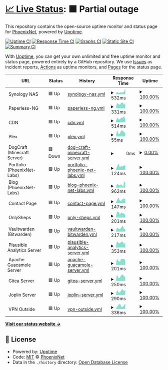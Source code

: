 # [📈 Live Status](https://Phoenix-Net.github.io/PhoenixNet-Status-Page): <!--live status--> **🟧 Partial outage**

This repository contains the open-source uptime monitor and status page for [PhoenixNet](https://phoenixnet.tech), powered by [Upptime](https://github.com/upptime/upptime).

[![Uptime CI](https://github.com/Phoenix-Net/PhoenixNet-Status-Page/workflows/Uptime%20CI/badge.svg)](https://github.com/Phoenix-Net/PhoenixNet-Status-Page/actions?query=workflow%3A%22Uptime+CI%22)
[![Response Time CI](https://github.com/Phoenix-Net/PhoenixNet-Status-Page/workflows/Response%20Time%20CI/badge.svg)](https://github.com/Phoenix-Net/PhoenixNet-Status-Page/actions?query=workflow%3A%22Response+Time+CI%22)
[![Graphs CI](https://github.com/Phoenix-Net/PhoenixNet-Status-Page/workflows/Graphs%20CI/badge.svg)](https://github.com/Phoenix-Net/PhoenixNet-Status-Page/actions?query=workflow%3A%22Graphs+CI%22)
[![Static Site CI](https://github.com/Phoenix-Net/PhoenixNet-Status-Page/workflows/Static%20Site%20CI/badge.svg)](https://github.com/Phoenix-Net/PhoenixNet-Status-Page/actions?query=workflow%3A%22Static+Site+CI%22)
[![Summary CI](https://github.com/Phoenix-Net/PhoenixNet-Status-Page/workflows/Summary%20CI/badge.svg)](https://github.com/Phoenix-Net/PhoenixNet-Status-Page/actions?query=workflow%3A%22Summary+CI%22)

With [Upptime](https://upptime.js.org), you can get your own unlimited and free uptime monitor and status page, powered entirely by a GitHub repository. We use [Issues](https://github.com/Phoenix-Net/PhoenixNet-Status-Page/issues) as incident reports, [Actions](https://github.com/Phoenix-Net/PhoenixNet-Status-Page/actions) as uptime monitors, and [Pages](https://Phoenix-Net.github.io/PhoenixNet-Status-Page) for the status page.

<!--start: status pages-->
<!-- This summary is generated by Upptime (https://github.com/upptime/upptime) -->
<!-- Do not edit this manually, your changes will be overwritten -->
<!-- prettier-ignore -->
| URL | Status | History | Response Time | Uptime |
| --- | ------ | ------- | ------------- | ------ |
| <img alt="" src="https://www.synology.com/img/icon/favicon.png" height="13"> Synology NAS | 🟩 Up | [synology-nas.yml](https://github.com/Phoenix-Net/PhoenixNet-Status-Page/commits/HEAD/history/synology-nas.yml) | <details><summary><img alt="Response time graph" src="./graphs/synology-nas/response-time-week.png" height="20"> 532ms</summary><br><a href="https://status.phoenixnet.tech/history/synology-nas"><img alt="Response time 450" src="https://img.shields.io/endpoint?url=https%3A%2F%2Fraw.githubusercontent.com%2FPhoenix-Net%2FPhoenixNet-Status-Page%2FHEAD%2Fapi%2Fsynology-nas%2Fresponse-time.json"></a><br><a href="https://status.phoenixnet.tech/history/synology-nas"><img alt="24-hour response time 1321" src="https://img.shields.io/endpoint?url=https%3A%2F%2Fraw.githubusercontent.com%2FPhoenix-Net%2FPhoenixNet-Status-Page%2FHEAD%2Fapi%2Fsynology-nas%2Fresponse-time-day.json"></a><br><a href="https://status.phoenixnet.tech/history/synology-nas"><img alt="7-day response time 532" src="https://img.shields.io/endpoint?url=https%3A%2F%2Fraw.githubusercontent.com%2FPhoenix-Net%2FPhoenixNet-Status-Page%2FHEAD%2Fapi%2Fsynology-nas%2Fresponse-time-week.json"></a><br><a href="https://status.phoenixnet.tech/history/synology-nas"><img alt="30-day response time 383" src="https://img.shields.io/endpoint?url=https%3A%2F%2Fraw.githubusercontent.com%2FPhoenix-Net%2FPhoenixNet-Status-Page%2FHEAD%2Fapi%2Fsynology-nas%2Fresponse-time-month.json"></a><br><a href="https://status.phoenixnet.tech/history/synology-nas"><img alt="1-year response time 450" src="https://img.shields.io/endpoint?url=https%3A%2F%2Fraw.githubusercontent.com%2FPhoenix-Net%2FPhoenixNet-Status-Page%2FHEAD%2Fapi%2Fsynology-nas%2Fresponse-time-year.json"></a></details> | <details><summary><a href="https://status.phoenixnet.tech/history/synology-nas">100.00%</a></summary><a href="https://status.phoenixnet.tech/history/synology-nas"><img alt="All-time uptime 99.67%" src="https://img.shields.io/endpoint?url=https%3A%2F%2Fraw.githubusercontent.com%2FPhoenix-Net%2FPhoenixNet-Status-Page%2FHEAD%2Fapi%2Fsynology-nas%2Fuptime.json"></a><br><a href="https://status.phoenixnet.tech/history/synology-nas"><img alt="24-hour uptime 100.00%" src="https://img.shields.io/endpoint?url=https%3A%2F%2Fraw.githubusercontent.com%2FPhoenix-Net%2FPhoenixNet-Status-Page%2FHEAD%2Fapi%2Fsynology-nas%2Fuptime-day.json"></a><br><a href="https://status.phoenixnet.tech/history/synology-nas"><img alt="7-day uptime 100.00%" src="https://img.shields.io/endpoint?url=https%3A%2F%2Fraw.githubusercontent.com%2FPhoenix-Net%2FPhoenixNet-Status-Page%2FHEAD%2Fapi%2Fsynology-nas%2Fuptime-week.json"></a><br><a href="https://status.phoenixnet.tech/history/synology-nas"><img alt="30-day uptime 99.12%" src="https://img.shields.io/endpoint?url=https%3A%2F%2Fraw.githubusercontent.com%2FPhoenix-Net%2FPhoenixNet-Status-Page%2FHEAD%2Fapi%2Fsynology-nas%2Fuptime-month.json"></a><br><a href="https://status.phoenixnet.tech/history/synology-nas"><img alt="1-year uptime 99.67%" src="https://img.shields.io/endpoint?url=https%3A%2F%2Fraw.githubusercontent.com%2FPhoenix-Net%2FPhoenixNet-Status-Page%2FHEAD%2Fapi%2Fsynology-nas%2Fuptime-year.json"></a></details>
| <img alt="" src="https://receipts.gsheps.com/favicon.ico" height="13"> Paperless-NG | 🟩 Up | [paperless-ng.yml](https://github.com/Phoenix-Net/PhoenixNet-Status-Page/commits/HEAD/history/paperless-ng.yml) | <details><summary><img alt="Response time graph" src="./graphs/paperless-ng/response-time-week.png" height="20"> 331ms</summary><br><a href="https://status.phoenixnet.tech/history/paperless-ng"><img alt="Response time 371" src="https://img.shields.io/endpoint?url=https%3A%2F%2Fraw.githubusercontent.com%2FPhoenix-Net%2FPhoenixNet-Status-Page%2FHEAD%2Fapi%2Fpaperless-ng%2Fresponse-time.json"></a><br><a href="https://status.phoenixnet.tech/history/paperless-ng"><img alt="24-hour response time 373" src="https://img.shields.io/endpoint?url=https%3A%2F%2Fraw.githubusercontent.com%2FPhoenix-Net%2FPhoenixNet-Status-Page%2FHEAD%2Fapi%2Fpaperless-ng%2Fresponse-time-day.json"></a><br><a href="https://status.phoenixnet.tech/history/paperless-ng"><img alt="7-day response time 331" src="https://img.shields.io/endpoint?url=https%3A%2F%2Fraw.githubusercontent.com%2FPhoenix-Net%2FPhoenixNet-Status-Page%2FHEAD%2Fapi%2Fpaperless-ng%2Fresponse-time-week.json"></a><br><a href="https://status.phoenixnet.tech/history/paperless-ng"><img alt="30-day response time 318" src="https://img.shields.io/endpoint?url=https%3A%2F%2Fraw.githubusercontent.com%2FPhoenix-Net%2FPhoenixNet-Status-Page%2FHEAD%2Fapi%2Fpaperless-ng%2Fresponse-time-month.json"></a><br><a href="https://status.phoenixnet.tech/history/paperless-ng"><img alt="1-year response time 371" src="https://img.shields.io/endpoint?url=https%3A%2F%2Fraw.githubusercontent.com%2FPhoenix-Net%2FPhoenixNet-Status-Page%2FHEAD%2Fapi%2Fpaperless-ng%2Fresponse-time-year.json"></a></details> | <details><summary><a href="https://status.phoenixnet.tech/history/paperless-ng">100.00%</a></summary><a href="https://status.phoenixnet.tech/history/paperless-ng"><img alt="All-time uptime 99.68%" src="https://img.shields.io/endpoint?url=https%3A%2F%2Fraw.githubusercontent.com%2FPhoenix-Net%2FPhoenixNet-Status-Page%2FHEAD%2Fapi%2Fpaperless-ng%2Fuptime.json"></a><br><a href="https://status.phoenixnet.tech/history/paperless-ng"><img alt="24-hour uptime 100.00%" src="https://img.shields.io/endpoint?url=https%3A%2F%2Fraw.githubusercontent.com%2FPhoenix-Net%2FPhoenixNet-Status-Page%2FHEAD%2Fapi%2Fpaperless-ng%2Fuptime-day.json"></a><br><a href="https://status.phoenixnet.tech/history/paperless-ng"><img alt="7-day uptime 100.00%" src="https://img.shields.io/endpoint?url=https%3A%2F%2Fraw.githubusercontent.com%2FPhoenix-Net%2FPhoenixNet-Status-Page%2FHEAD%2Fapi%2Fpaperless-ng%2Fuptime-week.json"></a><br><a href="https://status.phoenixnet.tech/history/paperless-ng"><img alt="30-day uptime 99.13%" src="https://img.shields.io/endpoint?url=https%3A%2F%2Fraw.githubusercontent.com%2FPhoenix-Net%2FPhoenixNet-Status-Page%2FHEAD%2Fapi%2Fpaperless-ng%2Fuptime-month.json"></a><br><a href="https://status.phoenixnet.tech/history/paperless-ng"><img alt="1-year uptime 99.68%" src="https://img.shields.io/endpoint?url=https%3A%2F%2Fraw.githubusercontent.com%2FPhoenix-Net%2FPhoenixNet-Status-Page%2FHEAD%2Fapi%2Fpaperless-ng%2Fuptime-year.json"></a></details>
| <img alt="" src="https://cdn.gsheps.com/static/images/favicon-16x16.png" height="13"> CDN | 🟩 Up | [cdn.yml](https://github.com/Phoenix-Net/PhoenixNet-Status-Page/commits/HEAD/history/cdn.yml) | <details><summary><img alt="Response time graph" src="./graphs/cdn/response-time-week.png" height="20"> 514ms</summary><br><a href="https://status.phoenixnet.tech/history/cdn"><img alt="Response time 488" src="https://img.shields.io/endpoint?url=https%3A%2F%2Fraw.githubusercontent.com%2FPhoenix-Net%2FPhoenixNet-Status-Page%2FHEAD%2Fapi%2Fcdn%2Fresponse-time.json"></a><br><a href="https://status.phoenixnet.tech/history/cdn"><img alt="24-hour response time 380" src="https://img.shields.io/endpoint?url=https%3A%2F%2Fraw.githubusercontent.com%2FPhoenix-Net%2FPhoenixNet-Status-Page%2FHEAD%2Fapi%2Fcdn%2Fresponse-time-day.json"></a><br><a href="https://status.phoenixnet.tech/history/cdn"><img alt="7-day response time 514" src="https://img.shields.io/endpoint?url=https%3A%2F%2Fraw.githubusercontent.com%2FPhoenix-Net%2FPhoenixNet-Status-Page%2FHEAD%2Fapi%2Fcdn%2Fresponse-time-week.json"></a><br><a href="https://status.phoenixnet.tech/history/cdn"><img alt="30-day response time 499" src="https://img.shields.io/endpoint?url=https%3A%2F%2Fraw.githubusercontent.com%2FPhoenix-Net%2FPhoenixNet-Status-Page%2FHEAD%2Fapi%2Fcdn%2Fresponse-time-month.json"></a><br><a href="https://status.phoenixnet.tech/history/cdn"><img alt="1-year response time 488" src="https://img.shields.io/endpoint?url=https%3A%2F%2Fraw.githubusercontent.com%2FPhoenix-Net%2FPhoenixNet-Status-Page%2FHEAD%2Fapi%2Fcdn%2Fresponse-time-year.json"></a></details> | <details><summary><a href="https://status.phoenixnet.tech/history/cdn">100.00%</a></summary><a href="https://status.phoenixnet.tech/history/cdn"><img alt="All-time uptime 99.68%" src="https://img.shields.io/endpoint?url=https%3A%2F%2Fraw.githubusercontent.com%2FPhoenix-Net%2FPhoenixNet-Status-Page%2FHEAD%2Fapi%2Fcdn%2Fuptime.json"></a><br><a href="https://status.phoenixnet.tech/history/cdn"><img alt="24-hour uptime 100.00%" src="https://img.shields.io/endpoint?url=https%3A%2F%2Fraw.githubusercontent.com%2FPhoenix-Net%2FPhoenixNet-Status-Page%2FHEAD%2Fapi%2Fcdn%2Fuptime-day.json"></a><br><a href="https://status.phoenixnet.tech/history/cdn"><img alt="7-day uptime 100.00%" src="https://img.shields.io/endpoint?url=https%3A%2F%2Fraw.githubusercontent.com%2FPhoenix-Net%2FPhoenixNet-Status-Page%2FHEAD%2Fapi%2Fcdn%2Fuptime-week.json"></a><br><a href="https://status.phoenixnet.tech/history/cdn"><img alt="30-day uptime 99.13%" src="https://img.shields.io/endpoint?url=https%3A%2F%2Fraw.githubusercontent.com%2FPhoenix-Net%2FPhoenixNet-Status-Page%2FHEAD%2Fapi%2Fcdn%2Fuptime-month.json"></a><br><a href="https://status.phoenixnet.tech/history/cdn"><img alt="1-year uptime 99.68%" src="https://img.shields.io/endpoint?url=https%3A%2F%2Fraw.githubusercontent.com%2FPhoenix-Net%2FPhoenixNet-Status-Page%2FHEAD%2Fapi%2Fcdn%2Fuptime-year.json"></a></details>
| <img alt="" src="https://www.plex.tv/wp-content/themes/plex/assets/img/favicons/favicon-16x16.png" height="13"> Plex | 🟩 Up | [plex.yml](https://github.com/Phoenix-Net/PhoenixNet-Status-Page/commits/HEAD/history/plex.yml) | <details><summary><img alt="Response time graph" src="./graphs/plex/response-time-week.png" height="20"> 55ms</summary><br><a href="https://status.phoenixnet.tech/history/plex"><img alt="Response time 61" src="https://img.shields.io/endpoint?url=https%3A%2F%2Fraw.githubusercontent.com%2FPhoenix-Net%2FPhoenixNet-Status-Page%2FHEAD%2Fapi%2Fplex%2Fresponse-time.json"></a><br><a href="https://status.phoenixnet.tech/history/plex"><img alt="24-hour response time 41" src="https://img.shields.io/endpoint?url=https%3A%2F%2Fraw.githubusercontent.com%2FPhoenix-Net%2FPhoenixNet-Status-Page%2FHEAD%2Fapi%2Fplex%2Fresponse-time-day.json"></a><br><a href="https://status.phoenixnet.tech/history/plex"><img alt="7-day response time 55" src="https://img.shields.io/endpoint?url=https%3A%2F%2Fraw.githubusercontent.com%2FPhoenix-Net%2FPhoenixNet-Status-Page%2FHEAD%2Fapi%2Fplex%2Fresponse-time-week.json"></a><br><a href="https://status.phoenixnet.tech/history/plex"><img alt="30-day response time 55" src="https://img.shields.io/endpoint?url=https%3A%2F%2Fraw.githubusercontent.com%2FPhoenix-Net%2FPhoenixNet-Status-Page%2FHEAD%2Fapi%2Fplex%2Fresponse-time-month.json"></a><br><a href="https://status.phoenixnet.tech/history/plex"><img alt="1-year response time 61" src="https://img.shields.io/endpoint?url=https%3A%2F%2Fraw.githubusercontent.com%2FPhoenix-Net%2FPhoenixNet-Status-Page%2FHEAD%2Fapi%2Fplex%2Fresponse-time-year.json"></a></details> | <details><summary><a href="https://status.phoenixnet.tech/history/plex">100.00%</a></summary><a href="https://status.phoenixnet.tech/history/plex"><img alt="All-time uptime 99.88%" src="https://img.shields.io/endpoint?url=https%3A%2F%2Fraw.githubusercontent.com%2FPhoenix-Net%2FPhoenixNet-Status-Page%2FHEAD%2Fapi%2Fplex%2Fuptime.json"></a><br><a href="https://status.phoenixnet.tech/history/plex"><img alt="24-hour uptime 100.00%" src="https://img.shields.io/endpoint?url=https%3A%2F%2Fraw.githubusercontent.com%2FPhoenix-Net%2FPhoenixNet-Status-Page%2FHEAD%2Fapi%2Fplex%2Fuptime-day.json"></a><br><a href="https://status.phoenixnet.tech/history/plex"><img alt="7-day uptime 100.00%" src="https://img.shields.io/endpoint?url=https%3A%2F%2Fraw.githubusercontent.com%2FPhoenix-Net%2FPhoenixNet-Status-Page%2FHEAD%2Fapi%2Fplex%2Fuptime-week.json"></a><br><a href="https://status.phoenixnet.tech/history/plex"><img alt="30-day uptime 99.13%" src="https://img.shields.io/endpoint?url=https%3A%2F%2Fraw.githubusercontent.com%2FPhoenix-Net%2FPhoenixNet-Status-Page%2FHEAD%2Fapi%2Fplex%2Fuptime-month.json"></a><br><a href="https://status.phoenixnet.tech/history/plex"><img alt="1-year uptime 99.88%" src="https://img.shields.io/endpoint?url=https%3A%2F%2Fraw.githubusercontent.com%2FPhoenix-Net%2FPhoenixNet-Status-Page%2FHEAD%2Fapi%2Fplex%2Fuptime-year.json"></a></details>
| <img alt="" src="https://www.minecraft.net/etc.clientlibs/minecraft/clientlibs/main/resources/favicon-16x16.png" height="13"> DogCraft (Minecraft Server) | 🟥 Down | [dog-craft-minecraft-server.yml](https://github.com/Phoenix-Net/PhoenixNet-Status-Page/commits/HEAD/history/dog-craft-minecraft-server.yml) | <details><summary><img alt="Response time graph" src="./graphs/dog-craft-minecraft-server/response-time-week.png" height="20"> 0ms</summary><br><a href="https://status.phoenixnet.tech/history/dog-craft-minecraft-server"><img alt="Response time 83" src="https://img.shields.io/endpoint?url=https%3A%2F%2Fraw.githubusercontent.com%2FPhoenix-Net%2FPhoenixNet-Status-Page%2FHEAD%2Fapi%2Fdog-craft-minecraft-server%2Fresponse-time.json"></a><br><a href="https://status.phoenixnet.tech/history/dog-craft-minecraft-server"><img alt="24-hour response time 0" src="https://img.shields.io/endpoint?url=https%3A%2F%2Fraw.githubusercontent.com%2FPhoenix-Net%2FPhoenixNet-Status-Page%2FHEAD%2Fapi%2Fdog-craft-minecraft-server%2Fresponse-time-day.json"></a><br><a href="https://status.phoenixnet.tech/history/dog-craft-minecraft-server"><img alt="7-day response time 0" src="https://img.shields.io/endpoint?url=https%3A%2F%2Fraw.githubusercontent.com%2FPhoenix-Net%2FPhoenixNet-Status-Page%2FHEAD%2Fapi%2Fdog-craft-minecraft-server%2Fresponse-time-week.json"></a><br><a href="https://status.phoenixnet.tech/history/dog-craft-minecraft-server"><img alt="30-day response time 0" src="https://img.shields.io/endpoint?url=https%3A%2F%2Fraw.githubusercontent.com%2FPhoenix-Net%2FPhoenixNet-Status-Page%2FHEAD%2Fapi%2Fdog-craft-minecraft-server%2Fresponse-time-month.json"></a><br><a href="https://status.phoenixnet.tech/history/dog-craft-minecraft-server"><img alt="1-year response time 83" src="https://img.shields.io/endpoint?url=https%3A%2F%2Fraw.githubusercontent.com%2FPhoenix-Net%2FPhoenixNet-Status-Page%2FHEAD%2Fapi%2Fdog-craft-minecraft-server%2Fresponse-time-year.json"></a></details> | <details><summary><a href="https://status.phoenixnet.tech/history/dog-craft-minecraft-server">0.00%</a></summary><a href="https://status.phoenixnet.tech/history/dog-craft-minecraft-server"><img alt="All-time uptime 91.05%" src="https://img.shields.io/endpoint?url=https%3A%2F%2Fraw.githubusercontent.com%2FPhoenix-Net%2FPhoenixNet-Status-Page%2FHEAD%2Fapi%2Fdog-craft-minecraft-server%2Fuptime.json"></a><br><a href="https://status.phoenixnet.tech/history/dog-craft-minecraft-server"><img alt="24-hour uptime 0.00%" src="https://img.shields.io/endpoint?url=https%3A%2F%2Fraw.githubusercontent.com%2FPhoenix-Net%2FPhoenixNet-Status-Page%2FHEAD%2Fapi%2Fdog-craft-minecraft-server%2Fuptime-day.json"></a><br><a href="https://status.phoenixnet.tech/history/dog-craft-minecraft-server"><img alt="7-day uptime 0.00%" src="https://img.shields.io/endpoint?url=https%3A%2F%2Fraw.githubusercontent.com%2FPhoenix-Net%2FPhoenixNet-Status-Page%2FHEAD%2Fapi%2Fdog-craft-minecraft-server%2Fuptime-week.json"></a><br><a href="https://status.phoenixnet.tech/history/dog-craft-minecraft-server"><img alt="30-day uptime 37.47%" src="https://img.shields.io/endpoint?url=https%3A%2F%2Fraw.githubusercontent.com%2FPhoenix-Net%2FPhoenixNet-Status-Page%2FHEAD%2Fapi%2Fdog-craft-minecraft-server%2Fuptime-month.json"></a><br><a href="https://status.phoenixnet.tech/history/dog-craft-minecraft-server"><img alt="1-year uptime 91.05%" src="https://img.shields.io/endpoint?url=https%3A%2F%2Fraw.githubusercontent.com%2FPhoenix-Net%2FPhoenixNet-Status-Page%2FHEAD%2Fapi%2Fdog-craft-minecraft-server%2Fuptime-year.json"></a></details>
| <img alt="" src="https://phoenixnet.tech/assets/img/phoenixnet.ico" height="13"> Portfolio (PhoenixNet-Labs) | 🟩 Up | [portfolio-phoenix-net-labs.yml](https://github.com/Phoenix-Net/PhoenixNet-Status-Page/commits/HEAD/history/portfolio-phoenix-net-labs.yml) | <details><summary><img alt="Response time graph" src="./graphs/portfolio-phoenix-net-labs/response-time-week.png" height="20"> 124ms</summary><br><a href="https://status.phoenixnet.tech/history/portfolio-phoenix-net-labs"><img alt="Response time 125" src="https://img.shields.io/endpoint?url=https%3A%2F%2Fraw.githubusercontent.com%2FPhoenix-Net%2FPhoenixNet-Status-Page%2FHEAD%2Fapi%2Fportfolio-phoenix-net-labs%2Fresponse-time.json"></a><br><a href="https://status.phoenixnet.tech/history/portfolio-phoenix-net-labs"><img alt="24-hour response time 148" src="https://img.shields.io/endpoint?url=https%3A%2F%2Fraw.githubusercontent.com%2FPhoenix-Net%2FPhoenixNet-Status-Page%2FHEAD%2Fapi%2Fportfolio-phoenix-net-labs%2Fresponse-time-day.json"></a><br><a href="https://status.phoenixnet.tech/history/portfolio-phoenix-net-labs"><img alt="7-day response time 124" src="https://img.shields.io/endpoint?url=https%3A%2F%2Fraw.githubusercontent.com%2FPhoenix-Net%2FPhoenixNet-Status-Page%2FHEAD%2Fapi%2Fportfolio-phoenix-net-labs%2Fresponse-time-week.json"></a><br><a href="https://status.phoenixnet.tech/history/portfolio-phoenix-net-labs"><img alt="30-day response time 129" src="https://img.shields.io/endpoint?url=https%3A%2F%2Fraw.githubusercontent.com%2FPhoenix-Net%2FPhoenixNet-Status-Page%2FHEAD%2Fapi%2Fportfolio-phoenix-net-labs%2Fresponse-time-month.json"></a><br><a href="https://status.phoenixnet.tech/history/portfolio-phoenix-net-labs"><img alt="1-year response time 125" src="https://img.shields.io/endpoint?url=https%3A%2F%2Fraw.githubusercontent.com%2FPhoenix-Net%2FPhoenixNet-Status-Page%2FHEAD%2Fapi%2Fportfolio-phoenix-net-labs%2Fresponse-time-year.json"></a></details> | <details><summary><a href="https://status.phoenixnet.tech/history/portfolio-phoenix-net-labs">100.00%</a></summary><a href="https://status.phoenixnet.tech/history/portfolio-phoenix-net-labs"><img alt="All-time uptime 100.00%" src="https://img.shields.io/endpoint?url=https%3A%2F%2Fraw.githubusercontent.com%2FPhoenix-Net%2FPhoenixNet-Status-Page%2FHEAD%2Fapi%2Fportfolio-phoenix-net-labs%2Fuptime.json"></a><br><a href="https://status.phoenixnet.tech/history/portfolio-phoenix-net-labs"><img alt="24-hour uptime 100.00%" src="https://img.shields.io/endpoint?url=https%3A%2F%2Fraw.githubusercontent.com%2FPhoenix-Net%2FPhoenixNet-Status-Page%2FHEAD%2Fapi%2Fportfolio-phoenix-net-labs%2Fuptime-day.json"></a><br><a href="https://status.phoenixnet.tech/history/portfolio-phoenix-net-labs"><img alt="7-day uptime 100.00%" src="https://img.shields.io/endpoint?url=https%3A%2F%2Fraw.githubusercontent.com%2FPhoenix-Net%2FPhoenixNet-Status-Page%2FHEAD%2Fapi%2Fportfolio-phoenix-net-labs%2Fuptime-week.json"></a><br><a href="https://status.phoenixnet.tech/history/portfolio-phoenix-net-labs"><img alt="30-day uptime 100.00%" src="https://img.shields.io/endpoint?url=https%3A%2F%2Fraw.githubusercontent.com%2FPhoenix-Net%2FPhoenixNet-Status-Page%2FHEAD%2Fapi%2Fportfolio-phoenix-net-labs%2Fuptime-month.json"></a><br><a href="https://status.phoenixnet.tech/history/portfolio-phoenix-net-labs"><img alt="1-year uptime 100.00%" src="https://img.shields.io/endpoint?url=https%3A%2F%2Fraw.githubusercontent.com%2FPhoenix-Net%2FPhoenixNet-Status-Page%2FHEAD%2Fapi%2Fportfolio-phoenix-net-labs%2Fuptime-year.json"></a></details>
| <img alt="" src="https://phoenixnet.tech/assets/img/phoenixnet.ico" height="13"> Blog (PhoenixNet-Labs) | 🟩 Up | [blog-phoenix-net-labs.yml](https://github.com/Phoenix-Net/PhoenixNet-Status-Page/commits/HEAD/history/blog-phoenix-net-labs.yml) | <details><summary><img alt="Response time graph" src="./graphs/blog-phoenix-net-labs/response-time-week.png" height="20"> 962ms</summary><br><a href="https://status.phoenixnet.tech/history/blog-phoenix-net-labs"><img alt="Response time 1017" src="https://img.shields.io/endpoint?url=https%3A%2F%2Fraw.githubusercontent.com%2FPhoenix-Net%2FPhoenixNet-Status-Page%2FHEAD%2Fapi%2Fblog-phoenix-net-labs%2Fresponse-time.json"></a><br><a href="https://status.phoenixnet.tech/history/blog-phoenix-net-labs"><img alt="24-hour response time 1162" src="https://img.shields.io/endpoint?url=https%3A%2F%2Fraw.githubusercontent.com%2FPhoenix-Net%2FPhoenixNet-Status-Page%2FHEAD%2Fapi%2Fblog-phoenix-net-labs%2Fresponse-time-day.json"></a><br><a href="https://status.phoenixnet.tech/history/blog-phoenix-net-labs"><img alt="7-day response time 962" src="https://img.shields.io/endpoint?url=https%3A%2F%2Fraw.githubusercontent.com%2FPhoenix-Net%2FPhoenixNet-Status-Page%2FHEAD%2Fapi%2Fblog-phoenix-net-labs%2Fresponse-time-week.json"></a><br><a href="https://status.phoenixnet.tech/history/blog-phoenix-net-labs"><img alt="30-day response time 1312" src="https://img.shields.io/endpoint?url=https%3A%2F%2Fraw.githubusercontent.com%2FPhoenix-Net%2FPhoenixNet-Status-Page%2FHEAD%2Fapi%2Fblog-phoenix-net-labs%2Fresponse-time-month.json"></a><br><a href="https://status.phoenixnet.tech/history/blog-phoenix-net-labs"><img alt="1-year response time 1017" src="https://img.shields.io/endpoint?url=https%3A%2F%2Fraw.githubusercontent.com%2FPhoenix-Net%2FPhoenixNet-Status-Page%2FHEAD%2Fapi%2Fblog-phoenix-net-labs%2Fresponse-time-year.json"></a></details> | <details><summary><a href="https://status.phoenixnet.tech/history/blog-phoenix-net-labs">100.00%</a></summary><a href="https://status.phoenixnet.tech/history/blog-phoenix-net-labs"><img alt="All-time uptime 99.80%" src="https://img.shields.io/endpoint?url=https%3A%2F%2Fraw.githubusercontent.com%2FPhoenix-Net%2FPhoenixNet-Status-Page%2FHEAD%2Fapi%2Fblog-phoenix-net-labs%2Fuptime.json"></a><br><a href="https://status.phoenixnet.tech/history/blog-phoenix-net-labs"><img alt="24-hour uptime 100.00%" src="https://img.shields.io/endpoint?url=https%3A%2F%2Fraw.githubusercontent.com%2FPhoenix-Net%2FPhoenixNet-Status-Page%2FHEAD%2Fapi%2Fblog-phoenix-net-labs%2Fuptime-day.json"></a><br><a href="https://status.phoenixnet.tech/history/blog-phoenix-net-labs"><img alt="7-day uptime 100.00%" src="https://img.shields.io/endpoint?url=https%3A%2F%2Fraw.githubusercontent.com%2FPhoenix-Net%2FPhoenixNet-Status-Page%2FHEAD%2Fapi%2Fblog-phoenix-net-labs%2Fuptime-week.json"></a><br><a href="https://status.phoenixnet.tech/history/blog-phoenix-net-labs"><img alt="30-day uptime 99.17%" src="https://img.shields.io/endpoint?url=https%3A%2F%2Fraw.githubusercontent.com%2FPhoenix-Net%2FPhoenixNet-Status-Page%2FHEAD%2Fapi%2Fblog-phoenix-net-labs%2Fuptime-month.json"></a><br><a href="https://status.phoenixnet.tech/history/blog-phoenix-net-labs"><img alt="1-year uptime 99.80%" src="https://img.shields.io/endpoint?url=https%3A%2F%2Fraw.githubusercontent.com%2FPhoenix-Net%2FPhoenixNet-Status-Page%2FHEAD%2Fapi%2Fblog-phoenix-net-labs%2Fuptime-year.json"></a></details>
| <img alt="" src="https://gsheps.net/assets/favicon.ico" height="13"> Contact Page | 🟩 Up | [contact-page.yml](https://github.com/Phoenix-Net/PhoenixNet-Status-Page/commits/HEAD/history/contact-page.yml) | <details><summary><img alt="Response time graph" src="./graphs/contact-page/response-time-week.png" height="20"> 147ms</summary><br><a href="https://status.phoenixnet.tech/history/contact-page"><img alt="Response time 156" src="https://img.shields.io/endpoint?url=https%3A%2F%2Fraw.githubusercontent.com%2FPhoenix-Net%2FPhoenixNet-Status-Page%2FHEAD%2Fapi%2Fcontact-page%2Fresponse-time.json"></a><br><a href="https://status.phoenixnet.tech/history/contact-page"><img alt="24-hour response time 149" src="https://img.shields.io/endpoint?url=https%3A%2F%2Fraw.githubusercontent.com%2FPhoenix-Net%2FPhoenixNet-Status-Page%2FHEAD%2Fapi%2Fcontact-page%2Fresponse-time-day.json"></a><br><a href="https://status.phoenixnet.tech/history/contact-page"><img alt="7-day response time 147" src="https://img.shields.io/endpoint?url=https%3A%2F%2Fraw.githubusercontent.com%2FPhoenix-Net%2FPhoenixNet-Status-Page%2FHEAD%2Fapi%2Fcontact-page%2Fresponse-time-week.json"></a><br><a href="https://status.phoenixnet.tech/history/contact-page"><img alt="30-day response time 169" src="https://img.shields.io/endpoint?url=https%3A%2F%2Fraw.githubusercontent.com%2FPhoenix-Net%2FPhoenixNet-Status-Page%2FHEAD%2Fapi%2Fcontact-page%2Fresponse-time-month.json"></a><br><a href="https://status.phoenixnet.tech/history/contact-page"><img alt="1-year response time 156" src="https://img.shields.io/endpoint?url=https%3A%2F%2Fraw.githubusercontent.com%2FPhoenix-Net%2FPhoenixNet-Status-Page%2FHEAD%2Fapi%2Fcontact-page%2Fresponse-time-year.json"></a></details> | <details><summary><a href="https://status.phoenixnet.tech/history/contact-page">100.00%</a></summary><a href="https://status.phoenixnet.tech/history/contact-page"><img alt="All-time uptime 100.00%" src="https://img.shields.io/endpoint?url=https%3A%2F%2Fraw.githubusercontent.com%2FPhoenix-Net%2FPhoenixNet-Status-Page%2FHEAD%2Fapi%2Fcontact-page%2Fuptime.json"></a><br><a href="https://status.phoenixnet.tech/history/contact-page"><img alt="24-hour uptime 100.00%" src="https://img.shields.io/endpoint?url=https%3A%2F%2Fraw.githubusercontent.com%2FPhoenix-Net%2FPhoenixNet-Status-Page%2FHEAD%2Fapi%2Fcontact-page%2Fuptime-day.json"></a><br><a href="https://status.phoenixnet.tech/history/contact-page"><img alt="7-day uptime 100.00%" src="https://img.shields.io/endpoint?url=https%3A%2F%2Fraw.githubusercontent.com%2FPhoenix-Net%2FPhoenixNet-Status-Page%2FHEAD%2Fapi%2Fcontact-page%2Fuptime-week.json"></a><br><a href="https://status.phoenixnet.tech/history/contact-page"><img alt="30-day uptime 100.00%" src="https://img.shields.io/endpoint?url=https%3A%2F%2Fraw.githubusercontent.com%2FPhoenix-Net%2FPhoenixNet-Status-Page%2FHEAD%2Fapi%2Fcontact-page%2Fuptime-month.json"></a><br><a href="https://status.phoenixnet.tech/history/contact-page"><img alt="1-year uptime 100.00%" src="https://img.shields.io/endpoint?url=https%3A%2F%2Fraw.githubusercontent.com%2FPhoenix-Net%2FPhoenixNet-Status-Page%2FHEAD%2Fapi%2Fcontact-page%2Fuptime-year.json"></a></details>
| <img alt="" src="https://onlysheps.com/img/favicon.ico" height="13"> OnlySheps | 🟩 Up | [only-sheps.yml](https://github.com/Phoenix-Net/PhoenixNet-Status-Page/commits/HEAD/history/only-sheps.yml) | <details><summary><img alt="Response time graph" src="./graphs/only-sheps/response-time-week.png" height="20"> 201ms</summary><br><a href="https://status.phoenixnet.tech/history/only-sheps"><img alt="Response time 169" src="https://img.shields.io/endpoint?url=https%3A%2F%2Fraw.githubusercontent.com%2FPhoenix-Net%2FPhoenixNet-Status-Page%2FHEAD%2Fapi%2Fonly-sheps%2Fresponse-time.json"></a><br><a href="https://status.phoenixnet.tech/history/only-sheps"><img alt="24-hour response time 117" src="https://img.shields.io/endpoint?url=https%3A%2F%2Fraw.githubusercontent.com%2FPhoenix-Net%2FPhoenixNet-Status-Page%2FHEAD%2Fapi%2Fonly-sheps%2Fresponse-time-day.json"></a><br><a href="https://status.phoenixnet.tech/history/only-sheps"><img alt="7-day response time 201" src="https://img.shields.io/endpoint?url=https%3A%2F%2Fraw.githubusercontent.com%2FPhoenix-Net%2FPhoenixNet-Status-Page%2FHEAD%2Fapi%2Fonly-sheps%2Fresponse-time-week.json"></a><br><a href="https://status.phoenixnet.tech/history/only-sheps"><img alt="30-day response time 176" src="https://img.shields.io/endpoint?url=https%3A%2F%2Fraw.githubusercontent.com%2FPhoenix-Net%2FPhoenixNet-Status-Page%2FHEAD%2Fapi%2Fonly-sheps%2Fresponse-time-month.json"></a><br><a href="https://status.phoenixnet.tech/history/only-sheps"><img alt="1-year response time 169" src="https://img.shields.io/endpoint?url=https%3A%2F%2Fraw.githubusercontent.com%2FPhoenix-Net%2FPhoenixNet-Status-Page%2FHEAD%2Fapi%2Fonly-sheps%2Fresponse-time-year.json"></a></details> | <details><summary><a href="https://status.phoenixnet.tech/history/only-sheps">100.00%</a></summary><a href="https://status.phoenixnet.tech/history/only-sheps"><img alt="All-time uptime 100.00%" src="https://img.shields.io/endpoint?url=https%3A%2F%2Fraw.githubusercontent.com%2FPhoenix-Net%2FPhoenixNet-Status-Page%2FHEAD%2Fapi%2Fonly-sheps%2Fuptime.json"></a><br><a href="https://status.phoenixnet.tech/history/only-sheps"><img alt="24-hour uptime 100.00%" src="https://img.shields.io/endpoint?url=https%3A%2F%2Fraw.githubusercontent.com%2FPhoenix-Net%2FPhoenixNet-Status-Page%2FHEAD%2Fapi%2Fonly-sheps%2Fuptime-day.json"></a><br><a href="https://status.phoenixnet.tech/history/only-sheps"><img alt="7-day uptime 100.00%" src="https://img.shields.io/endpoint?url=https%3A%2F%2Fraw.githubusercontent.com%2FPhoenix-Net%2FPhoenixNet-Status-Page%2FHEAD%2Fapi%2Fonly-sheps%2Fuptime-week.json"></a><br><a href="https://status.phoenixnet.tech/history/only-sheps"><img alt="30-day uptime 100.00%" src="https://img.shields.io/endpoint?url=https%3A%2F%2Fraw.githubusercontent.com%2FPhoenix-Net%2FPhoenixNet-Status-Page%2FHEAD%2Fapi%2Fonly-sheps%2Fuptime-month.json"></a><br><a href="https://status.phoenixnet.tech/history/only-sheps"><img alt="1-year uptime 100.00%" src="https://img.shields.io/endpoint?url=https%3A%2F%2Fraw.githubusercontent.com%2FPhoenix-Net%2FPhoenixNet-Status-Page%2FHEAD%2Fapi%2Fonly-sheps%2Fuptime-year.json"></a></details>
| <img alt="" src="https://vault.bitwarden.com/images/icons/favicon-16x16.png" height="13"> Vaultwarden (Bitwarden) | 🟩 Up | [vaultwarden-bitwarden.yml](https://github.com/Phoenix-Net/PhoenixNet-Status-Page/commits/HEAD/history/vaultwarden-bitwarden.yml) | <details><summary><img alt="Response time graph" src="./graphs/vaultwarden-bitwarden/response-time-week.png" height="20"> 217ms</summary><br><a href="https://status.phoenixnet.tech/history/vaultwarden-bitwarden"><img alt="Response time 226" src="https://img.shields.io/endpoint?url=https%3A%2F%2Fraw.githubusercontent.com%2FPhoenix-Net%2FPhoenixNet-Status-Page%2FHEAD%2Fapi%2Fvaultwarden-bitwarden%2Fresponse-time.json"></a><br><a href="https://status.phoenixnet.tech/history/vaultwarden-bitwarden"><img alt="24-hour response time 157" src="https://img.shields.io/endpoint?url=https%3A%2F%2Fraw.githubusercontent.com%2FPhoenix-Net%2FPhoenixNet-Status-Page%2FHEAD%2Fapi%2Fvaultwarden-bitwarden%2Fresponse-time-day.json"></a><br><a href="https://status.phoenixnet.tech/history/vaultwarden-bitwarden"><img alt="7-day response time 217" src="https://img.shields.io/endpoint?url=https%3A%2F%2Fraw.githubusercontent.com%2FPhoenix-Net%2FPhoenixNet-Status-Page%2FHEAD%2Fapi%2Fvaultwarden-bitwarden%2Fresponse-time-week.json"></a><br><a href="https://status.phoenixnet.tech/history/vaultwarden-bitwarden"><img alt="30-day response time 219" src="https://img.shields.io/endpoint?url=https%3A%2F%2Fraw.githubusercontent.com%2FPhoenix-Net%2FPhoenixNet-Status-Page%2FHEAD%2Fapi%2Fvaultwarden-bitwarden%2Fresponse-time-month.json"></a><br><a href="https://status.phoenixnet.tech/history/vaultwarden-bitwarden"><img alt="1-year response time 226" src="https://img.shields.io/endpoint?url=https%3A%2F%2Fraw.githubusercontent.com%2FPhoenix-Net%2FPhoenixNet-Status-Page%2FHEAD%2Fapi%2Fvaultwarden-bitwarden%2Fresponse-time-year.json"></a></details> | <details><summary><a href="https://status.phoenixnet.tech/history/vaultwarden-bitwarden">100.00%</a></summary><a href="https://status.phoenixnet.tech/history/vaultwarden-bitwarden"><img alt="All-time uptime 99.72%" src="https://img.shields.io/endpoint?url=https%3A%2F%2Fraw.githubusercontent.com%2FPhoenix-Net%2FPhoenixNet-Status-Page%2FHEAD%2Fapi%2Fvaultwarden-bitwarden%2Fuptime.json"></a><br><a href="https://status.phoenixnet.tech/history/vaultwarden-bitwarden"><img alt="24-hour uptime 100.00%" src="https://img.shields.io/endpoint?url=https%3A%2F%2Fraw.githubusercontent.com%2FPhoenix-Net%2FPhoenixNet-Status-Page%2FHEAD%2Fapi%2Fvaultwarden-bitwarden%2Fuptime-day.json"></a><br><a href="https://status.phoenixnet.tech/history/vaultwarden-bitwarden"><img alt="7-day uptime 100.00%" src="https://img.shields.io/endpoint?url=https%3A%2F%2Fraw.githubusercontent.com%2FPhoenix-Net%2FPhoenixNet-Status-Page%2FHEAD%2Fapi%2Fvaultwarden-bitwarden%2Fuptime-week.json"></a><br><a href="https://status.phoenixnet.tech/history/vaultwarden-bitwarden"><img alt="30-day uptime 99.17%" src="https://img.shields.io/endpoint?url=https%3A%2F%2Fraw.githubusercontent.com%2FPhoenix-Net%2FPhoenixNet-Status-Page%2FHEAD%2Fapi%2Fvaultwarden-bitwarden%2Fuptime-month.json"></a><br><a href="https://status.phoenixnet.tech/history/vaultwarden-bitwarden"><img alt="1-year uptime 99.72%" src="https://img.shields.io/endpoint?url=https%3A%2F%2Fraw.githubusercontent.com%2FPhoenix-Net%2FPhoenixNet-Status-Page%2FHEAD%2Fapi%2Fvaultwarden-bitwarden%2Fuptime-year.json"></a></details>
| <img alt="" src="https://plausible.io/assets/images/icon/favicon.png" height="13"> Plausible Analytics Server | 🟩 Up | [plausible-analytics-server.yml](https://github.com/Phoenix-Net/PhoenixNet-Status-Page/commits/HEAD/history/plausible-analytics-server.yml) | <details><summary><img alt="Response time graph" src="./graphs/plausible-analytics-server/response-time-week.png" height="20"> 353ms</summary><br><a href="https://status.phoenixnet.tech/history/plausible-analytics-server"><img alt="Response time 424" src="https://img.shields.io/endpoint?url=https%3A%2F%2Fraw.githubusercontent.com%2FPhoenix-Net%2FPhoenixNet-Status-Page%2FHEAD%2Fapi%2Fplausible-analytics-server%2Fresponse-time.json"></a><br><a href="https://status.phoenixnet.tech/history/plausible-analytics-server"><img alt="24-hour response time 370" src="https://img.shields.io/endpoint?url=https%3A%2F%2Fraw.githubusercontent.com%2FPhoenix-Net%2FPhoenixNet-Status-Page%2FHEAD%2Fapi%2Fplausible-analytics-server%2Fresponse-time-day.json"></a><br><a href="https://status.phoenixnet.tech/history/plausible-analytics-server"><img alt="7-day response time 353" src="https://img.shields.io/endpoint?url=https%3A%2F%2Fraw.githubusercontent.com%2FPhoenix-Net%2FPhoenixNet-Status-Page%2FHEAD%2Fapi%2Fplausible-analytics-server%2Fresponse-time-week.json"></a><br><a href="https://status.phoenixnet.tech/history/plausible-analytics-server"><img alt="30-day response time 431" src="https://img.shields.io/endpoint?url=https%3A%2F%2Fraw.githubusercontent.com%2FPhoenix-Net%2FPhoenixNet-Status-Page%2FHEAD%2Fapi%2Fplausible-analytics-server%2Fresponse-time-month.json"></a><br><a href="https://status.phoenixnet.tech/history/plausible-analytics-server"><img alt="1-year response time 424" src="https://img.shields.io/endpoint?url=https%3A%2F%2Fraw.githubusercontent.com%2FPhoenix-Net%2FPhoenixNet-Status-Page%2FHEAD%2Fapi%2Fplausible-analytics-server%2Fresponse-time-year.json"></a></details> | <details><summary><a href="https://status.phoenixnet.tech/history/plausible-analytics-server">100.00%</a></summary><a href="https://status.phoenixnet.tech/history/plausible-analytics-server"><img alt="All-time uptime 99.79%" src="https://img.shields.io/endpoint?url=https%3A%2F%2Fraw.githubusercontent.com%2FPhoenix-Net%2FPhoenixNet-Status-Page%2FHEAD%2Fapi%2Fplausible-analytics-server%2Fuptime.json"></a><br><a href="https://status.phoenixnet.tech/history/plausible-analytics-server"><img alt="24-hour uptime 100.00%" src="https://img.shields.io/endpoint?url=https%3A%2F%2Fraw.githubusercontent.com%2FPhoenix-Net%2FPhoenixNet-Status-Page%2FHEAD%2Fapi%2Fplausible-analytics-server%2Fuptime-day.json"></a><br><a href="https://status.phoenixnet.tech/history/plausible-analytics-server"><img alt="7-day uptime 100.00%" src="https://img.shields.io/endpoint?url=https%3A%2F%2Fraw.githubusercontent.com%2FPhoenix-Net%2FPhoenixNet-Status-Page%2FHEAD%2Fapi%2Fplausible-analytics-server%2Fuptime-week.json"></a><br><a href="https://status.phoenixnet.tech/history/plausible-analytics-server"><img alt="30-day uptime 99.13%" src="https://img.shields.io/endpoint?url=https%3A%2F%2Fraw.githubusercontent.com%2FPhoenix-Net%2FPhoenixNet-Status-Page%2FHEAD%2Fapi%2Fplausible-analytics-server%2Fuptime-month.json"></a><br><a href="https://status.phoenixnet.tech/history/plausible-analytics-server"><img alt="1-year uptime 99.79%" src="https://img.shields.io/endpoint?url=https%3A%2F%2Fraw.githubusercontent.com%2FPhoenix-Net%2FPhoenixNet-Status-Page%2FHEAD%2Fapi%2Fplausible-analytics-server%2Fuptime-year.json"></a></details>
| <img alt="" src="https://guacamole.apache.org/images/guacamole-logo-64.png" height="13"> Apache Guacamole Server | 🟩 Up | [apache-guacamole-server.yml](https://github.com/Phoenix-Net/PhoenixNet-Status-Page/commits/HEAD/history/apache-guacamole-server.yml) | <details><summary><img alt="Response time graph" src="./graphs/apache-guacamole-server/response-time-week.png" height="20"> 201ms</summary><br><a href="https://status.phoenixnet.tech/history/apache-guacamole-server"><img alt="Response time 243" src="https://img.shields.io/endpoint?url=https%3A%2F%2Fraw.githubusercontent.com%2FPhoenix-Net%2FPhoenixNet-Status-Page%2FHEAD%2Fapi%2Fapache-guacamole-server%2Fresponse-time.json"></a><br><a href="https://status.phoenixnet.tech/history/apache-guacamole-server"><img alt="24-hour response time 170" src="https://img.shields.io/endpoint?url=https%3A%2F%2Fraw.githubusercontent.com%2FPhoenix-Net%2FPhoenixNet-Status-Page%2FHEAD%2Fapi%2Fapache-guacamole-server%2Fresponse-time-day.json"></a><br><a href="https://status.phoenixnet.tech/history/apache-guacamole-server"><img alt="7-day response time 201" src="https://img.shields.io/endpoint?url=https%3A%2F%2Fraw.githubusercontent.com%2FPhoenix-Net%2FPhoenixNet-Status-Page%2FHEAD%2Fapi%2Fapache-guacamole-server%2Fresponse-time-week.json"></a><br><a href="https://status.phoenixnet.tech/history/apache-guacamole-server"><img alt="30-day response time 210" src="https://img.shields.io/endpoint?url=https%3A%2F%2Fraw.githubusercontent.com%2FPhoenix-Net%2FPhoenixNet-Status-Page%2FHEAD%2Fapi%2Fapache-guacamole-server%2Fresponse-time-month.json"></a><br><a href="https://status.phoenixnet.tech/history/apache-guacamole-server"><img alt="1-year response time 243" src="https://img.shields.io/endpoint?url=https%3A%2F%2Fraw.githubusercontent.com%2FPhoenix-Net%2FPhoenixNet-Status-Page%2FHEAD%2Fapi%2Fapache-guacamole-server%2Fresponse-time-year.json"></a></details> | <details><summary><a href="https://status.phoenixnet.tech/history/apache-guacamole-server">100.00%</a></summary><a href="https://status.phoenixnet.tech/history/apache-guacamole-server"><img alt="All-time uptime 99.80%" src="https://img.shields.io/endpoint?url=https%3A%2F%2Fraw.githubusercontent.com%2FPhoenix-Net%2FPhoenixNet-Status-Page%2FHEAD%2Fapi%2Fapache-guacamole-server%2Fuptime.json"></a><br><a href="https://status.phoenixnet.tech/history/apache-guacamole-server"><img alt="24-hour uptime 100.00%" src="https://img.shields.io/endpoint?url=https%3A%2F%2Fraw.githubusercontent.com%2FPhoenix-Net%2FPhoenixNet-Status-Page%2FHEAD%2Fapi%2Fapache-guacamole-server%2Fuptime-day.json"></a><br><a href="https://status.phoenixnet.tech/history/apache-guacamole-server"><img alt="7-day uptime 100.00%" src="https://img.shields.io/endpoint?url=https%3A%2F%2Fraw.githubusercontent.com%2FPhoenix-Net%2FPhoenixNet-Status-Page%2FHEAD%2Fapi%2Fapache-guacamole-server%2Fuptime-week.json"></a><br><a href="https://status.phoenixnet.tech/history/apache-guacamole-server"><img alt="30-day uptime 99.18%" src="https://img.shields.io/endpoint?url=https%3A%2F%2Fraw.githubusercontent.com%2FPhoenix-Net%2FPhoenixNet-Status-Page%2FHEAD%2Fapi%2Fapache-guacamole-server%2Fuptime-month.json"></a><br><a href="https://status.phoenixnet.tech/history/apache-guacamole-server"><img alt="1-year uptime 99.80%" src="https://img.shields.io/endpoint?url=https%3A%2F%2Fraw.githubusercontent.com%2FPhoenix-Net%2FPhoenixNet-Status-Page%2FHEAD%2Fapi%2Fapache-guacamole-server%2Fuptime-year.json"></a></details>
| <img alt="" src="https://gitea.io/images/favicon.png" height="13"> Gitea Server | 🟩 Up | [gitea-server.yml](https://github.com/Phoenix-Net/PhoenixNet-Status-Page/commits/HEAD/history/gitea-server.yml) | <details><summary><img alt="Response time graph" src="./graphs/gitea-server/response-time-week.png" height="20"> 250ms</summary><br><a href="https://status.phoenixnet.tech/history/gitea-server"><img alt="Response time 273" src="https://img.shields.io/endpoint?url=https%3A%2F%2Fraw.githubusercontent.com%2FPhoenix-Net%2FPhoenixNet-Status-Page%2FHEAD%2Fapi%2Fgitea-server%2Fresponse-time.json"></a><br><a href="https://status.phoenixnet.tech/history/gitea-server"><img alt="24-hour response time 179" src="https://img.shields.io/endpoint?url=https%3A%2F%2Fraw.githubusercontent.com%2FPhoenix-Net%2FPhoenixNet-Status-Page%2FHEAD%2Fapi%2Fgitea-server%2Fresponse-time-day.json"></a><br><a href="https://status.phoenixnet.tech/history/gitea-server"><img alt="7-day response time 250" src="https://img.shields.io/endpoint?url=https%3A%2F%2Fraw.githubusercontent.com%2FPhoenix-Net%2FPhoenixNet-Status-Page%2FHEAD%2Fapi%2Fgitea-server%2Fresponse-time-week.json"></a><br><a href="https://status.phoenixnet.tech/history/gitea-server"><img alt="30-day response time 266" src="https://img.shields.io/endpoint?url=https%3A%2F%2Fraw.githubusercontent.com%2FPhoenix-Net%2FPhoenixNet-Status-Page%2FHEAD%2Fapi%2Fgitea-server%2Fresponse-time-month.json"></a><br><a href="https://status.phoenixnet.tech/history/gitea-server"><img alt="1-year response time 273" src="https://img.shields.io/endpoint?url=https%3A%2F%2Fraw.githubusercontent.com%2FPhoenix-Net%2FPhoenixNet-Status-Page%2FHEAD%2Fapi%2Fgitea-server%2Fresponse-time-year.json"></a></details> | <details><summary><a href="https://status.phoenixnet.tech/history/gitea-server">100.00%</a></summary><a href="https://status.phoenixnet.tech/history/gitea-server"><img alt="All-time uptime 97.45%" src="https://img.shields.io/endpoint?url=https%3A%2F%2Fraw.githubusercontent.com%2FPhoenix-Net%2FPhoenixNet-Status-Page%2FHEAD%2Fapi%2Fgitea-server%2Fuptime.json"></a><br><a href="https://status.phoenixnet.tech/history/gitea-server"><img alt="24-hour uptime 100.00%" src="https://img.shields.io/endpoint?url=https%3A%2F%2Fraw.githubusercontent.com%2FPhoenix-Net%2FPhoenixNet-Status-Page%2FHEAD%2Fapi%2Fgitea-server%2Fuptime-day.json"></a><br><a href="https://status.phoenixnet.tech/history/gitea-server"><img alt="7-day uptime 100.00%" src="https://img.shields.io/endpoint?url=https%3A%2F%2Fraw.githubusercontent.com%2FPhoenix-Net%2FPhoenixNet-Status-Page%2FHEAD%2Fapi%2Fgitea-server%2Fuptime-week.json"></a><br><a href="https://status.phoenixnet.tech/history/gitea-server"><img alt="30-day uptime 99.18%" src="https://img.shields.io/endpoint?url=https%3A%2F%2Fraw.githubusercontent.com%2FPhoenix-Net%2FPhoenixNet-Status-Page%2FHEAD%2Fapi%2Fgitea-server%2Fuptime-month.json"></a><br><a href="https://status.phoenixnet.tech/history/gitea-server"><img alt="1-year uptime 97.45%" src="https://img.shields.io/endpoint?url=https%3A%2F%2Fraw.githubusercontent.com%2FPhoenix-Net%2FPhoenixNet-Status-Page%2FHEAD%2Fapi%2Fgitea-server%2Fuptime-year.json"></a></details>
| <img alt="" src="https://joplinapp.org/favicon.ico" height="13"> Joplin Server | 🟩 Up | [joplin-server.yml](https://github.com/Phoenix-Net/PhoenixNet-Status-Page/commits/HEAD/history/joplin-server.yml) | <details><summary><img alt="Response time graph" src="./graphs/joplin-server/response-time-week.png" height="20"> 290ms</summary><br><a href="https://status.phoenixnet.tech/history/joplin-server"><img alt="Response time 293" src="https://img.shields.io/endpoint?url=https%3A%2F%2Fraw.githubusercontent.com%2FPhoenix-Net%2FPhoenixNet-Status-Page%2FHEAD%2Fapi%2Fjoplin-server%2Fresponse-time.json"></a><br><a href="https://status.phoenixnet.tech/history/joplin-server"><img alt="24-hour response time 349" src="https://img.shields.io/endpoint?url=https%3A%2F%2Fraw.githubusercontent.com%2FPhoenix-Net%2FPhoenixNet-Status-Page%2FHEAD%2Fapi%2Fjoplin-server%2Fresponse-time-day.json"></a><br><a href="https://status.phoenixnet.tech/history/joplin-server"><img alt="7-day response time 290" src="https://img.shields.io/endpoint?url=https%3A%2F%2Fraw.githubusercontent.com%2FPhoenix-Net%2FPhoenixNet-Status-Page%2FHEAD%2Fapi%2Fjoplin-server%2Fresponse-time-week.json"></a><br><a href="https://status.phoenixnet.tech/history/joplin-server"><img alt="30-day response time 291" src="https://img.shields.io/endpoint?url=https%3A%2F%2Fraw.githubusercontent.com%2FPhoenix-Net%2FPhoenixNet-Status-Page%2FHEAD%2Fapi%2Fjoplin-server%2Fresponse-time-month.json"></a><br><a href="https://status.phoenixnet.tech/history/joplin-server"><img alt="1-year response time 293" src="https://img.shields.io/endpoint?url=https%3A%2F%2Fraw.githubusercontent.com%2FPhoenix-Net%2FPhoenixNet-Status-Page%2FHEAD%2Fapi%2Fjoplin-server%2Fresponse-time-year.json"></a></details> | <details><summary><a href="https://status.phoenixnet.tech/history/joplin-server">100.00%</a></summary><a href="https://status.phoenixnet.tech/history/joplin-server"><img alt="All-time uptime 99.77%" src="https://img.shields.io/endpoint?url=https%3A%2F%2Fraw.githubusercontent.com%2FPhoenix-Net%2FPhoenixNet-Status-Page%2FHEAD%2Fapi%2Fjoplin-server%2Fuptime.json"></a><br><a href="https://status.phoenixnet.tech/history/joplin-server"><img alt="24-hour uptime 100.00%" src="https://img.shields.io/endpoint?url=https%3A%2F%2Fraw.githubusercontent.com%2FPhoenix-Net%2FPhoenixNet-Status-Page%2FHEAD%2Fapi%2Fjoplin-server%2Fuptime-day.json"></a><br><a href="https://status.phoenixnet.tech/history/joplin-server"><img alt="7-day uptime 100.00%" src="https://img.shields.io/endpoint?url=https%3A%2F%2Fraw.githubusercontent.com%2FPhoenix-Net%2FPhoenixNet-Status-Page%2FHEAD%2Fapi%2Fjoplin-server%2Fuptime-week.json"></a><br><a href="https://status.phoenixnet.tech/history/joplin-server"><img alt="30-day uptime 99.18%" src="https://img.shields.io/endpoint?url=https%3A%2F%2Fraw.githubusercontent.com%2FPhoenix-Net%2FPhoenixNet-Status-Page%2FHEAD%2Fapi%2Fjoplin-server%2Fuptime-month.json"></a><br><a href="https://status.phoenixnet.tech/history/joplin-server"><img alt="1-year uptime 99.77%" src="https://img.shields.io/endpoint?url=https%3A%2F%2Fraw.githubusercontent.com%2FPhoenix-Net%2FPhoenixNet-Status-Page%2FHEAD%2Fapi%2Fjoplin-server%2Fuptime-year.json"></a></details>
| <img alt="" src="https://pritunl.com/favicon.ico" height="13"> VPN Outside | 🟩 Up | [vpn-outside.yml](https://github.com/Phoenix-Net/PhoenixNet-Status-Page/commits/HEAD/history/vpn-outside.yml) | <details><summary><img alt="Response time graph" src="./graphs/vpn-outside/response-time-week.png" height="20"> 336ms</summary><br><a href="https://status.phoenixnet.tech/history/vpn-outside"><img alt="Response time 301" src="https://img.shields.io/endpoint?url=https%3A%2F%2Fraw.githubusercontent.com%2FPhoenix-Net%2FPhoenixNet-Status-Page%2FHEAD%2Fapi%2Fvpn-outside%2Fresponse-time.json"></a><br><a href="https://status.phoenixnet.tech/history/vpn-outside"><img alt="24-hour response time 504" src="https://img.shields.io/endpoint?url=https%3A%2F%2Fraw.githubusercontent.com%2FPhoenix-Net%2FPhoenixNet-Status-Page%2FHEAD%2Fapi%2Fvpn-outside%2Fresponse-time-day.json"></a><br><a href="https://status.phoenixnet.tech/history/vpn-outside"><img alt="7-day response time 336" src="https://img.shields.io/endpoint?url=https%3A%2F%2Fraw.githubusercontent.com%2FPhoenix-Net%2FPhoenixNet-Status-Page%2FHEAD%2Fapi%2Fvpn-outside%2Fresponse-time-week.json"></a><br><a href="https://status.phoenixnet.tech/history/vpn-outside"><img alt="30-day response time 352" src="https://img.shields.io/endpoint?url=https%3A%2F%2Fraw.githubusercontent.com%2FPhoenix-Net%2FPhoenixNet-Status-Page%2FHEAD%2Fapi%2Fvpn-outside%2Fresponse-time-month.json"></a><br><a href="https://status.phoenixnet.tech/history/vpn-outside"><img alt="1-year response time 301" src="https://img.shields.io/endpoint?url=https%3A%2F%2Fraw.githubusercontent.com%2FPhoenix-Net%2FPhoenixNet-Status-Page%2FHEAD%2Fapi%2Fvpn-outside%2Fresponse-time-year.json"></a></details> | <details><summary><a href="https://status.phoenixnet.tech/history/vpn-outside">100.00%</a></summary><a href="https://status.phoenixnet.tech/history/vpn-outside"><img alt="All-time uptime 99.99%" src="https://img.shields.io/endpoint?url=https%3A%2F%2Fraw.githubusercontent.com%2FPhoenix-Net%2FPhoenixNet-Status-Page%2FHEAD%2Fapi%2Fvpn-outside%2Fuptime.json"></a><br><a href="https://status.phoenixnet.tech/history/vpn-outside"><img alt="24-hour uptime 100.00%" src="https://img.shields.io/endpoint?url=https%3A%2F%2Fraw.githubusercontent.com%2FPhoenix-Net%2FPhoenixNet-Status-Page%2FHEAD%2Fapi%2Fvpn-outside%2Fuptime-day.json"></a><br><a href="https://status.phoenixnet.tech/history/vpn-outside"><img alt="7-day uptime 100.00%" src="https://img.shields.io/endpoint?url=https%3A%2F%2Fraw.githubusercontent.com%2FPhoenix-Net%2FPhoenixNet-Status-Page%2FHEAD%2Fapi%2Fvpn-outside%2Fuptime-week.json"></a><br><a href="https://status.phoenixnet.tech/history/vpn-outside"><img alt="30-day uptime 100.00%" src="https://img.shields.io/endpoint?url=https%3A%2F%2Fraw.githubusercontent.com%2FPhoenix-Net%2FPhoenixNet-Status-Page%2FHEAD%2Fapi%2Fvpn-outside%2Fuptime-month.json"></a><br><a href="https://status.phoenixnet.tech/history/vpn-outside"><img alt="1-year uptime 99.99%" src="https://img.shields.io/endpoint?url=https%3A%2F%2Fraw.githubusercontent.com%2FPhoenix-Net%2FPhoenixNet-Status-Page%2FHEAD%2Fapi%2Fvpn-outside%2Fuptime-year.json"></a></details>

<!--end: status pages-->

[**Visit our status website →**](https://Phoenix-Net.github.io/PhoenixNet-Status-Page)

## 📄 License

- Powered by: [Upptime](https://github.com/upptime/upptime)
- Code: [MIT](./LICENSE) © [PhoenixNet](https://phoenixnet.tech)
- Data in the `./history` directory: [Open Database License](https://opendatacommons.org/licenses/odbl/1-0/)
